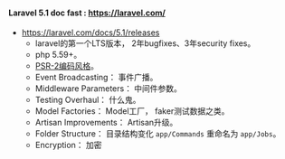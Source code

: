 #### Laravel 5.1 doc fast : https://laravel.com/

* https://laravel.com/docs/5.1/releases
  * laravel的第一个LTS版本， 2年bugfixes、3年security fixes。
  * php 5.59+。
  * [PSR-2编码风格](https://github.com/php-fig/fig-standards/blob/master/accepted/PSR-2-coding-style-guide.md)。
  * Event Broadcasting： 事件广播。
  * Middleware Parameters： 中间件参数。
  * Testing Overhaul： 什么鬼。
  * Model Factories： Model工厂， faker测试数据之类。
  * Artisan Improvements： Artisan升级。
  * Folder Structure： 目录结构变化 `app/Commands` 重命名为 `app/Jobs`。
  * Encryption： 加密 
